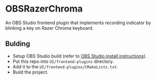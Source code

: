 # OBSRazerChroma

An OBS Studio frontend plugin that implements recording indicator by blinking a key on Razer Chroma keyboard.

## Bulding

* Setup OBS Studio build (refer to [OBS Studio install instructions](https://github.com/obsproject/obs-studio/wiki/install-instructions)).
* Put this repo into `UI/frontend-plugins` directory.
* Add it to the `UI/frontend-plugins/CMakeLists.txt`.
* Build the project.
